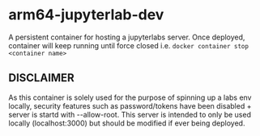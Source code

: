 # arm64-jupyterlab-dev
A persistent container for hosting a jupyterlabs server. Once deployed, container will keep running until force closed i.e. `docker container stop <container name>`

## DISCLAIMER
As this container is solely used for the purpose of spinning up a labs env locally, security features such as password/tokens have been disabled + server is startd with --allow-root. This server is intended to only be used locally (localhost:3000) but should be modified if ever being deployed.
